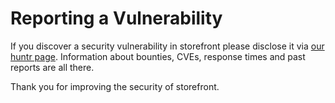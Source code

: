 # Reporting a Vulnerability

If you discover a security vulnerability in storefront please disclose it via [our huntr page](https://huntr.dev/repos/weenspace/storefront/). Information about bounties, CVEs, response times and past reports are all there.

Thank you for improving the security of storefront.
